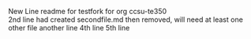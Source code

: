 New Line
readme for testfork for org ccsu-te350\
2nd line
had created secondfile.md then removed, will need at least one other file
another line
4th line
5th line
